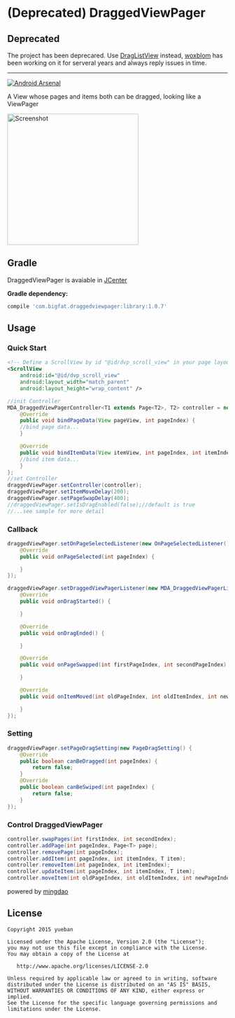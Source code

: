 # (Deprecated) DraggedViewPager
## Deprecated
The project has been deprecared. Use [DragListView](https://github.com/woxblom/DragListView) instead, [woxblom](https://github.com/woxblom) has been working on it for serveral years and always reply issues in time.

---
[![Android Arsenal](https://img.shields.io/badge/Android%20Arsenal-DraggedViewPager-green.svg?style=flat)](https://android-arsenal.com/details/1/2164)

A View whose pages and items both can be dragged, looking like a ViewPager

<img src="https://github.com/yueban/DraggedViewPager/raw/master/DraggedViewPager.gif" width="300"  alt="Screenshot"/>

## Gradle
DraggedViewPager is avaiable in [JCenter](https://bintray.com/bintray/jcenter?filterByPkgName=DraggedViewPager)

**Gradle dependency:**
```gradle
compile 'com.bigfat.draggedviewpager:library:1.0.7'
```

## Usage
###  Quick Start
```xml
<!-- Define a ScrollView by id "@id/dvp_scroll_view" in your page layout -->
<ScrollView
    android:id="@id/dvp_scroll_view"
    android:layout_width="match_parent"
    android:layout_height="wrap_content" />
```

``` java
//init Controller
MDA_DraggedViewPagerController<T1 extends Page<T2>, T2> controller = new MDA_DraggedViewPagerController<>(List<T1> data,int pageLayoutRes, int itemLayoutRes) {
    @Override
    public void bindPageData(View pageView, int pageIndex) {
    //bind page data...
    }

    @Override
    public void bindItemData(View itemView, int pageIndex, int itemIndex) {
    //bind item data...
    }
};
//set Controller
draggedViewPager.setController(controller);
draggedViewPager.setItemMoveDelay(200);
draggedViewPager.setPageSwapDelay(400);
//draggedViewPager.setIsDragEnabled(false);//default is true
//...see sample for more detail
```

### Callback
``` java
draggedViewPager.setOnPageSelectedListener(new OnPageSelectedListener() {
    @Override
    public void onPageSelected(int pageIndex) {

    }
});

draggedViewPager.setDraggedViewPagerListener(new MDA_DraggedViewPagerListener() {
    @Override
    public void onDragStarted() {

    }

    @Override
    public void onDragEnded() {

    }

    @Override
    public void onPageSwapped(int firstPageIndex, int secondPageIndex) {

    }

    @Override
    public void onItemMoved(int oldPageIndex, int oldItemIndex, int newPageIndex, int newItemIndex) {

    }
});
```

### Setting
```java
draggedViewPager.setPageDragSetting(new PageDragSetting() {
    @Override
    public boolean canBeDragged(int pageIndex) {
        return false;
    }
    @Override
    public boolean canBeSwiped(int pageIndex) {
        return false;
    }
});
```

### Control DraggedViewPager
``` java
controller.swapPages(int firstIndex, int secondIndex);
controller.addPage(int pageIndex, Page<T> page);
controller.removePage(int pageIndex);
controller.addItem(int pageIndex, int itemIndex, T item);
controller.removeItem(int pageIndex, int itemIndex);
controller.updateItem(int pageIndex, int itemIndex, T item);
controller.moveItem(int oldPageIndex, int oldItemIndex, int newPageIndex, int newItemIndex)
```

powered by [mingdao](http://www.mingdao.com/home)

## License

    Copyright 2015 yueban

    Licensed under the Apache License, Version 2.0 (the "License");
    you may not use this file except in compliance with the License.
    You may obtain a copy of the License at

       http://www.apache.org/licenses/LICENSE-2.0

    Unless required by applicable law or agreed to in writing, software
    distributed under the License is distributed on an "AS IS" BASIS,
    WITHOUT WARRANTIES OR CONDITIONS OF ANY KIND, either express or implied.
    See the License for the specific language governing permissions and
    limitations under the License.
